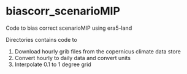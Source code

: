 # biascorr_scenarioMIP
Code to bias correct scenarioMIP using era5-land

Directories contains code to 
1. Download hourly grib files from the copernicus climate data store
2. Convert hourly to daily data and convert units
3. Interpolate 0.1 to 1 degree grid

